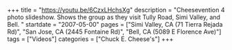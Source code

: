 +++
title = "https://youtu.be/6CzxLHchsXg"
description = "Cheesevention 4 photo slideshow. Shows the group as they visit Tully Road, Simi Valley, and Bell. "
startdate = "2007-05-00"
pages = ["Simi Valley, CA (71 Tierra Rejada Rd)", "San Jose, CA (2445 Fontaine Rd)", "Bell, CA (5089 E Florence Ave)"]
tags = ["Videos"]
categories = ["Chuck E. Cheese's"]
+++
